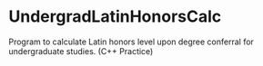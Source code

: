 # UndergradLatinHonorsCalc
Program to calculate Latin honors level upon degree conferral for undergraduate studies. (C++ Practice)
